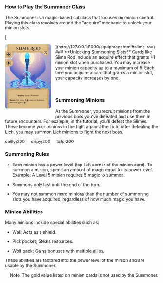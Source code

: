 ### **How to Play the Summoner Class**
The Summoner is a magic-based subclass that focuses on minion control. Playing this class revolves around the “acquire” mechanic to unlock your minion slots.

[<p style="float: left; margin: 0 1em 1em 0;">
  <img src="/images/equipment/slime rod.png" alt="Slime Rod" width="150">
</p>](http://127.0.0.1:8000/equipment.html#slime-rod)
### **Unlocking Summoning Slots**
Cards like Slime Rod include an acquire effect that grants +1 minion slot when purchased. You may increase your minion capacity up to a maximum of 5. Each time you acquire a card that grants a minion slot, your capacity increases by one.

&nbsp;&nbsp;&nbsp;&nbsp;
&nbsp;&nbsp;&nbsp;&nbsp;
&nbsp;&nbsp;&nbsp;&nbsp;


### **Summoning Minions**
As the Summoner, you recruit minions from the previous boss you've defeated and use them in future encounters. For example, in the tutorial, you'll defeat the Slimes. These become your minions in the fight against the Lich. After defeating the Lich, you may summon Lich minions to fight the next boss.

ceilly;200 &nbsp;&nbsp;&nbsp; dripy;200 &nbsp;&nbsp;&nbsp; talls;200

### **Summoning Rules**
- Each minion has a power level (top-left corner of the minion card). To summon a minion, spend an amount of magic equal to its power level. Example: A Level 5 minion requires 5 magic to summon.

- Summons only last until the end of the turn.

- You may not summon more minions than the number of summoning slots you have acquired, regardless of how much magic you have.


### **Minion Abilities**

Many minions include special abilities such as:

- Wall; Acts as a shield.

- Pick pocket; Steals resources.

- Wolf pack; Gains bonuses with multiple allies.

These abilities are factored into the power level of the minion and are usable by the Summoner.

&nbsp;&nbsp;&nbsp; Note: The gold value listed on minion cards is not used by the Summoner.
